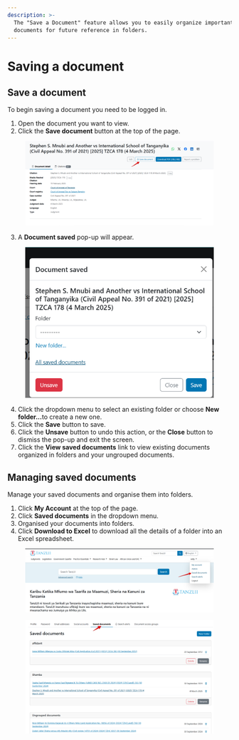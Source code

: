 ```yaml
---
description: >-
  The "Save a Document" feature allows you to easily organize important legal
  documents for future reference in folders.
---
```


# Saving a document



## Save a document

To begin saving a document you need to be logged in.

1. Open the document you want to view.
2. Click the **Save document** button at the top of the page.

<div align="left"><figure><img src="../.gitbook/assets/tanzlii--Save doc 1.png" alt=""><figcaption></figcaption></figure></div>

3. A **Document saved** pop-up will appear.

<div align="left"><figure><img src="../.gitbook/assets/tanzlii--save doc 2.png" alt="" width="468"><figcaption></figcaption></figure></div>

4. Click the dropdown menu to select an existing folder or choose **New folder...**&#x74;o create a new one.
5. Click the **Save** button to save.
6. Click the **Unsave** button to undo this action, or the **Close** button to dismiss the pop-up and exit the screen.
7. Click the **View saved documents** link to view existing documents organized in folders and your ungrouped documents.

## Managing saved documents

Manage your saved documents and organise them into folders.

1. Click **My Account** at the top of the page.
2. Click **Saved documents** in the dropdown menu.
3. Organised your documents into folders.
4. Click **Download to Excel** to download all the details of a folder into an Excel spreadsheet.

<div align="left"><figure><img src="../.gitbook/assets/tanzlii--save doc 4.png" alt="" width="522"><figcaption></figcaption></figure></div>

<div align="left"><figure><img src="../.gitbook/assets/tanzlii--save doc 3.png" alt=""><figcaption></figcaption></figure></div>